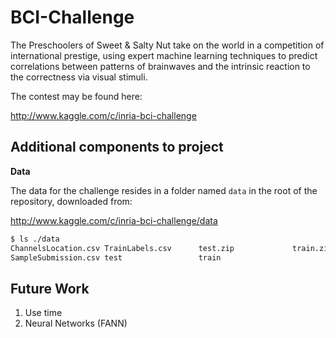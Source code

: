 BCI-Challenge
=============

The Preschoolers of Sweet & Salty Nut take on the world in a competition of
international prestige, using expert machine learning techniques to predict 
correlations between patterns of brainwaves and the intrinsic reaction to the
correctness via visual stimuli.

The contest may be found here:

http://www.kaggle.com/c/inria-bci-challenge



Additional components to project
--------------------------------

__Data__

The data for the challenge resides in a folder named `data` in the root of the
repository, downloaded from:

http://www.kaggle.com/c/inria-bci-challenge/data


```bash
$ ls ./data
ChannelsLocation.csv TrainLabels.csv      test.zip             train.zip
SampleSubmission.csv test                 train

```

Future Work
-----------

1. Use time
2. Neural Networks (FANN)

